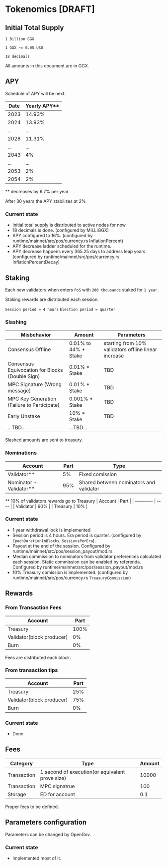 # Tokenomics [DRAFT]

## Initial Total Supply

`1 Billion GGX`

`1 GGX ~= 0.05 USD`

`18 decimals`

All amounts in this document are in GGX.

## APY

Schedule of APY will be next:

| Date | Yearly APY** |
| -----|-----------------------|
| 2023 |    14.93%             |
| 2024 |    13.93%             |
| ...  |     ...               |
| 2028 |    11.31%             |
| ... |    ...                 |
| 2043| 4% |
| ... | ... |
| 2053 | 2% |
| 2054 | 2% |

** decreases by 6.7% per year

After 30 years the APY stabilizes at 2%

### Current state

* Initial total supply is distributed to active nodes for now.
* 18 decimals is done. (configured by MILLIGGX)
* APY configured to 16%. (configured by runtime/mainnet/src/pos/currency.rs InflationPercent)
* APY decrease ladder scheduled for the runtime.
*  APY decrease happens every 365.25 days to address leap years. (configured by runtime/mainnet/src/pos/currency.rs InflationPercentDecay)

## Staking

Each new validators when enters `PoS` with `200 thousands` staked for `1 year`.

Staking rewards are distributed each session.

`Session period = 4 hours`
`Election period = quarter`

### Slashing

| Misbehavior | Amount |  Parameters |
| ------------| -------| ------------------
| Consensus Offline               | 0.01% to 44% * Stake | starting from 10% validators offline linear increase |  
| Consensus Equivocation for Blocks (Double Sign) | 0.01% * Stake | TBD |
| MPC Signature (Wrong message) |  0.01% * Stake | TBD |
| MPC Key Generation (Failure to Participate) | 0.001% * Stake | TBD |
| Early Unstake | 10% * Stake | TBD |
| ...TBD... | ...TBD... |

Slashed amounts are sent to treasury.

### Nominations

| Account | Part | Type |
| ------- | ---- | ---- |
| Validator** | 5% | Fixed comission |
| Nominator + Validator** | 95% | Shared between nominators and validator |

** 10% of validators rewards go to Treasury
|  Account  | Part |
| --------- | ---- |
| Validator | 90%  |
| Treasury  | 10%  |

### Current state

* 1 year withdrawal lock is implemented
* Session period is 4 hours. Era period is quarter.
  (configured by `EpochDurationInBlocks`, `SessionsPerEra`).
* Payout at the end of the session. Configured by runtime/mainnet/src/pos/session_payout/mod.rs
* Median commission to nominators from validator preferences calculated each session.
  Static commission can be enabled by referenda. Configured by runtime/mainnet/src/pos/session_payout/mod.rs
* 10% Treasury comission is implemented. (configured by runtime/mainnet/src/pos/currency.rs `TreasuryCommission`)

## Rewards

### From Transaction Fees

| Account | Part |
| -------- | ----- |
| Treasury | 100% |
| Validator(block producer) | 0% |
| Burn | 0% |

Fees are distributed each block.

### From transaction tips

| Account | Part |
| -------- | ----- |
| Treasury | 25% |
| Validator(block producer) | 75% |
| Burn | 0% |

### Current state

* Done

## Fees

| Category | Type | Amount |
|------|--------|-----------|
|Transaction | 1 second of execution(or equivalent prove size)| 10000 |
|Transaction | MPC signatrue | 100 |
|Storage | ED for account | 0.1 |

Proper fees to be defined.

## Parameters configuration

Parameters can be changed by OpenGov.

### Current state

* Implemented most of it.
